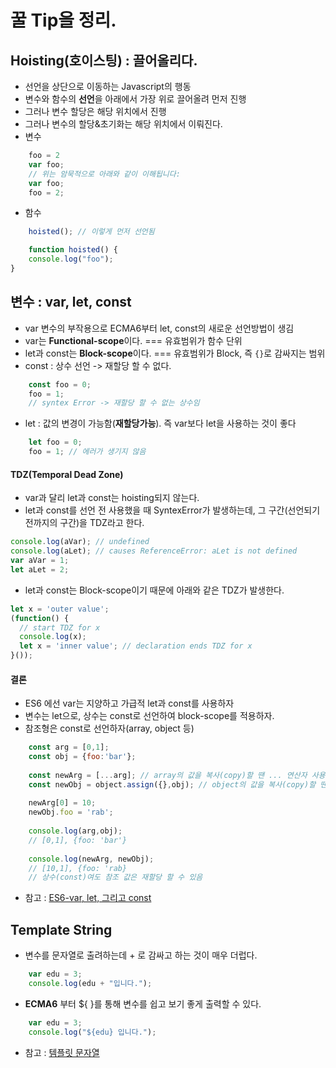 # 꿀 Tip을 정리.

## Hoisting(호이스팅) : 끌어올리다.
* 선언을 상단으로 이동하는 Javascript의 행동
* 변수와 함수의 **선언**을 아래에서 가장 위로 끌어올려 먼저 진행
* 그러나 변수 할당은 해당 위치에서 진행
* 그러나 변수의 할당&초기화는 해당 위치에서 이뤄진다.
* 변수
``` javascript
    foo = 2
    var foo;
    // 위는 암묵적으로 아래와 같이 이해됩니다:
    var foo;
    foo = 2; 
```
* 함수
``` javascript
    hoisted(); // 이렇게 먼저 선언됨

    function hoisted() {
    console.log("foo");
} 
```

## 변수 : var, let, const
* var 변수의 부작용으로 ECMA6부터 let, const의 새로운 선언방법이 생김
* var는 **Functional-scope**이다. === 유효범위가 함수 단위
* let과 const는 **Block-scope**이다. === 유효범위가 Block, 즉 `{}`로 감싸지는 범위
* const : 상수 선언 -> 재할당 할 수 없다.
``` javascript
    const foo = 0;
    foo = 1;
    // syntex Error -> 재할당 할 수 없는 상수임
```
* let : 값의 변경이 가능함(**재할당가능**). 즉 var보다 let을 사용하는 것이 좋다
``` javascript
    let foo = 0;
    foo = 1; // 에러가 생기지 않음
```
#### TDZ(Temporal Dead Zone)
* var과 달리 let과 const는 hoisting되지 않는다.
* let과 const를 선언 전 사용했을 때 SyntexError가 발생하는데, 그 구간(선언되기 전까지의 구간)을 TDZ라고 한다.
``` javascript
console.log(aVar); // undefined
console.log(aLet); // causes ReferenceError: aLet is not defined
var aVar = 1;
let aLet = 2;
```
* let과 const는 Block-scope이기 때문에 아래와 같은 TDZ가 발생한다.
``` javascript
let x = 'outer value';
(function() {
  // start TDZ for x
  console.log(x);
  let x = 'inner value'; // declaration ends TDZ for x
}());
```
#### 결론
* ES6 에선 var는 지양하고 가급적 let과 const를 사용하자
* 변수는 let으로, 상수는 const로 선언하여 block-scope를 적용하자.
* 참조형은 const로 선언하자(array, object 등) 
``` javascript
    const arg = [0,1];
    const obj = {foo:'bar'};
    
    const newArg = [...arg]; // array의 값을 복사(copy)할 땐 ... 연산자 사용
    const newObj = object.assign({},obj); // object의 값을 복사(copy)할 땐 assign(); 메소드 사용
    
    newArg[0] = 10;
    newObj.foo = 'rab';
    
    console.log(arg,obj);
    // [0,1], {foo: 'bar'}
    
    console.log(newArg, newObj);
    // [10,1], {foo: 'rab}
    // 상수(const)여도 참조 값은 재할당 할 수 있음 
```
* 참고 : [ES6-var, let, 그리고 const](http://blog.nekoromancer.kr/2016/01/26/es6-var-let-%EA%B7%B8%EB%A6%AC%EA%B3%A0-const/)

## Template String
* 변수를 문자열로 출려하는데 + 로 감싸고 하는 것이 매우 더럽다.
``` javascript
    var edu = 3;
    console.log(edu + "입니다.");
```
* **ECMA6** 부터 ${ }를 통해 변수를 쉽고 보기 좋게 출력할 수 있다.
``` javascript
    var edu = 3;
    console.log("${edu} 입니다.");
```
* 참고 : [템플릿 문자열](http://hacks.mozilla.or.kr/2015/08/es6-in-depth-template-strings-2/)
